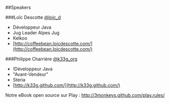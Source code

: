 ##Speakers

###Loïc Descotte [@loic_d](@loic_d)

- Développeur Java
- Jug Leader Alpes Jug
- Kelkoo
- [http://coffeebean.loicdescotte.com/](http://coffeebean.loicdescotte.com/)

###Philippe Charrière [@k33g_org](@k33g_org)

- !Développeur Java
- "Avant-Vendeur"
- Steria
- [http://k33g.github.com/](http://k33g.github.com/)

Notre eBook open source sur Play : http://3monkeys.github.com/play.rules/
